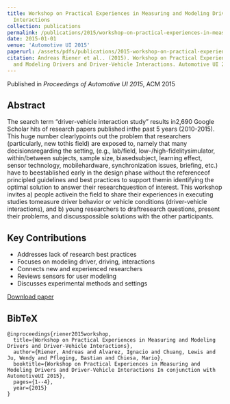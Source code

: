 ```yaml
---
title: Workshop on Practical Experiences in Measuring and Modeling Drivers and Driver-Vehicle
  Interactions
collection: publications
permalink: /publications/2015/workshop-on-practical-experiences-in-measuring-and
date: 2015-01-01
venue: 'Automotive UI 2015'
paperurl: /assets/pdfs/publications/2015-workshop-on-practical-experiences-in-measuring-and.pdf
citation: Andreas Riener et al.. (2015). Workshop on Practical Experiences in Measuring
  and Modeling Drivers and Driver-Vehicle Interactions. Automotive UI 2015.
---
```


Published in *Proceedings of Automotive UI 2015*, ACM 2015

## Abstract

The search term “driver-vehicle interaction study” results in2,690 Google Scholar hits of research papers published inthe past 5 years (2010-2015). This huge number clearlypoints out the problem that researchers (particularly, new tothis field) are exposed to, namely that many decisionsregarding the setting, (e.g., lab/field, low-/high-fidelitysimulator, within/between subjects, sample size, biasedsubject, learning effect, sensor technology, mobilehardware, synchronization issues, briefing, etc.) have to beestablished early in the design phase without the referenceof principled guidelines and best practices to support themin identifying the optimal solution to answer their researchquestion of interest. This workshop invites a) people activein the field to share their experiences in executing studies tomeasure driver behavior or vehicle conditions (driver-vehicle interactions), and b) young researchers to draftresearch questions, present their problems, and discusspossible solutions with the other participants.

## Key Contributions

* Addresses lack of research best practices
* Focuses on modeling driver, driving, interactions
* Connects new and experienced researchers
* Reviews sensors for user modeling
* Discusses experimental methods and settings

[Download paper](https://www.auto-ui.org/15/p/workshopproposals/PEMMDDVI.pdf)


## BibTeX

```
@inproceedings{riener2015workshop,
  title={Workshop on Practical Experiences in Measuring and Modeling Drivers and Driver-Vehicle Interactions},
  author={Riener, Andreas and Alvarez, Ignacio and Chuang, Lewis and Ju, Wendy and Pfleging, Bastian and Chiesa, Mario},
  booktitle={Workshop on Practical Experiences in Measuring and Modeling Drivers and Driver-Vehicle Interactions In conjunction with AutomotiveUI 2015},
  pages={1--4},
  year={2015}
}
```